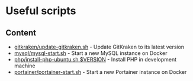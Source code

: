 # Useful scripts

## Content

- [gitkraken/update-gitkraken.sh](gitkraken/update-gitkraken.sh) - Update GitKraken to its latest version
- [mysql/mysql-start.sh](mysql/mysql-start.sh) - Start a new MySQL instance on Docker
- [php/install-php-ubuntu.sh $VERSION](php/install-php-ubuntu.sh) - Install PHP in development machine
- [portainer/portainer-start.sh](portainer/portainer-start.sh) - Start a new Portainer instance on Docker
